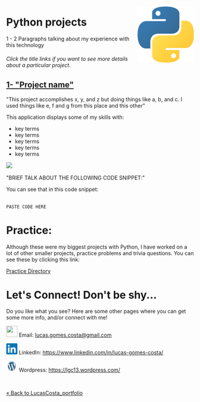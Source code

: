 <!-- Technology logo picture and title -->
<img src="img/python_logo.png" width= 30% length= 30% align="right"><h1>Python projects</h1>

<!-- Technology welcome message -->
1 - 2 Paragraphs talking about my experience with this technology

<h6>Click the title links if you want to see more details about a particular project.</h6>

<!-- Project section -->
<h2><a href="">1- "Project name"</a></h2>

<!-- Project BIO -->
"This project accomplishes x, y, and z but doing things like a, b, and c. I used things like e, f and g from this place and this other"

This application displays some of my skills with:

- key terms
- key terms
- key terms
- key terms
- key terms

<!-- Screenshots -->
<img src="img/location" width= 60% length= 60%>

<!-- Code explanation -->
"BRIEF TALK ABOUT THE FOLLOWING CODE SNIPPET:"

<!-- Code snippet -->
You can see that in this code snippet:

```LANGUAGE_NAME

PASTE CODE HERE

```

<!-- ......................E N D  O F  P R O J E C T........................ -->

<!-- Practice section -->
# Practice:

Although these were my biggest projects with Python, I have worked on a lot of other smaller projects, practice problems and trivia questions. You can see these by clicking this link:

[Practice Directory](https://github.com/lgc13/LucasCosta_portfolio/tree/master/python/practice)

<!-- Contact info -->
# Let's Connect! Don't be shy...

Do you like what you see? Here are some other pages where you can get some more info, and/or connect with me!

<a href="mailto:lucas.gomes.costa@gmail.com"><img src="/img/gmail_favicon.png" height="30px" width="30px"></a> Email: lucas.gomes.costa@gmail.com

<a href="https://www.linkedin.com/in/lucas-gomes-costa/"> <img src="/img/linkedin_favicon.png" height="30px" width="30px"></a> LinkedIn: <a href="https://www.linkedin.com/in/lucas-gomes-costa/">  https://www.linkedin.com/in/lucas-gomes-costa/ </a>

<a href="https://lgc13.wordpress.com/"><img src="/img/wordpress_favicon.png" height="30px" width="30px"></a> Wordpress: <a href="https://lgc13.wordpress.com/">  https://lgc13.wordpress.com/ </a>

<!-- Adding a blank line -->
<br>

<!-- Back to LucasCosta_portfolio folder  -->
<a href="https://github.com/lgc13/LucasCosta_portfolio/tree/master/" class="previous">&laquo; Back to LucasCosta_portfolio</a>
